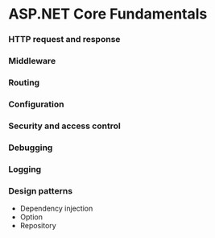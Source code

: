 # ASP.NET Core Fundamentals

### HTTP request and response
### Middleware
### Routing
### Configuration
### Security and access control
### Debugging
### Logging
### Design patterns
  * Dependency injection
  * Option
  * Repository